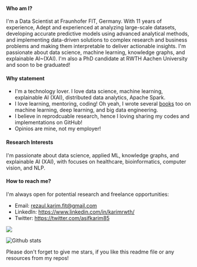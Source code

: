 #### Who am I?

I'm a Data Scientist at Fraunhofer FIT, Germany. With 11 years of experience, Adept and experienced at analyzing large-scale datasets, developing accurate predictive models using advanced analytical methods, and implementing data-driven solutions to complex research and business problems and making them interpretable to deliver actionable insights. I'm passionate about data science, machine learning, knowledge graphs, and explainable AI~(XAI). I'm also a PhD candidate at RWTH Aachen University and soon to be graduated! 

#### Why statement

- I'm a technology lover. I love data science, machine learning, explainable AI (XAI), distributed data analytics, Apache Spark. 
- I love learning, mentoring, coding! Oh yeah, I wrote several [books](https://www.amazon.com/s?k=Md.+Rezaul+Karim&ref=nb_sb_noss) too on machine learning, deep learning, and big data engineering.
- I believe in reprodcuable research, hence I loving sharing my codes and implementations on GitHub! 
- Opinios are mine, not my employer! 

#### Research Interests

I'm passionate about data science, applied ML, knowledge graphs, and explainable AI (XAI), with focuses on healthcare, bioinformatics, computer vision, and NLP.

#### How to reach me?
I'm always open for potential research and freelance opportunities: 

- Email: rezaul.karim.fit@gmail.com
- LinkedIn: https://www.linkedin.com/in/karimrwth/ 
- Twitter: https://twitter.com/asifkarim85 

<!-- <a href="https://github.com/rezacsedu">
  <img align="center" src="https://github-readme-stats.vercel.app/api/top-langs/?username=rezacsedu&&theme=dracula&hide_langs_below=1" />
</a> -->
<p align="left">
<img src="https://profile-counter.glitch.me/rezacsedu/count.svg" />
</p>

![Github stats](https://github-readme-stats.vercel.app/api?username=rezacsedu&show_icons=true&hide_border=false) 

<!-- <p align="left"> 
  Visitor count<br>
  <img src="https://profile-counter.glitch.me/rezacsedu/count.svg" />
</p> -->
<div align="left">  
Please don't forget to give me stars, if you like this readme file or any resources from my repos! 
</div> 
